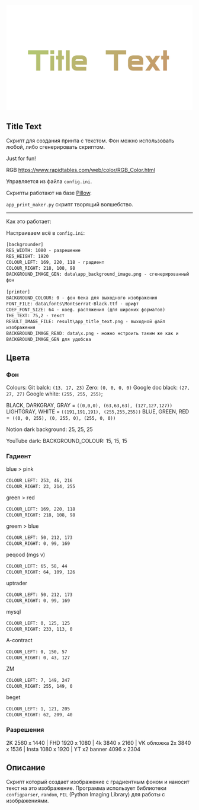 ![](data/readme_title_text.png)

## Title Text

Скрипт для создания принта с текстом. Фон можно использовать любой, либо сгенерировать скриптом.

Just for fun!

RGB https://www.rapidtables.com/web/color/RGB_Color.html

Управляется из файла `config.ini`.

Скрипты работают на базе [Pillow](https://pypi.org/project/Pillow/).

`app_print_maker.py` скрипт творящий волшебство.

---

Как это работает:

Настраиваем всё в `config.ini`:

```
[backgrounder]
RES_WIDTH: 1080 - разрешение
RES_HEIGHT: 1920
COLOUR_LEFT: 169, 220, 118 - градиент
COLOUR_RIGHT: 218, 108, 98 
BACKGROUND_IMAGE_GEN: data\app_background_image.png - сгенерированный фон

[printer]
BACKGROUND_COLOUR: 0 - фон бека для выходного изображения
FONT_FILE: data\fonts\Montserrat-Black.ttf - шрифт
COEF_FONT_SIZE: 64 - коеф. растяжения (для широких форматов)
THE_TEXT: 75,2 - текст
RESULT_IMAGE_FILE: result\app_title_text.png - выходной файл изображения
BACKGROUND_IMAGE_READ: data\x.png - можно нстроить таким же как и BACKGROUND_IMAGE_GEN для удобсва
```
## Цвета

### Фон
Colours: Git balck: `(13, 17, 23)` Zero: `(0, 0, 0, 0)` Google doc black: `(27, 27, 27)` Google white: `(255, 255, 255)`; 


BLACK, DARKGRAY, GRAY = `((0,0,0), (63,63,63), (127,127,127))`
LIGHTGRAY, WHITE = `((191,191,191), (255,255,255))`
BLUE, GREEN, RED =` ((0, 0, 255), (0, 255, 0), (255, 0, 0))`

Notion dark background: 25, 25, 25

YouTube dark: BACKGROUND_COLOUR: 15, 15, 15
### Гадиент

blue > pink
```
COLOUR_LEFT: 253, 46, 216
COLOUR_RIGHT: 23, 214, 255
```

green > red
```
COLOUR_LEFT: 169, 220, 118
COLOUR_RIGHT: 218, 108, 98
```

greem > blue
```
COLOUR_LEFT: 50, 212, 173
COLOUR_RIGHT: 0, 99, 169
```

peqood (mgs v)
```
COLOUR_LEFT: 65, 58, 44
COLOUR_RIGHT: 64, 109, 126
```

uptrader
```
COLOUR_LEFT: 50, 212, 173
COLOUR_RIGHT: 0, 99, 169
```

mysql
```
COLOUR_LEFT: 0, 125, 125
COLOUR_RIGHT: 233, 113, 0
```

A-contract
```
COLOUR_LEFT: 0, 150, 57
COLOUR_RIGHT: 0, 43, 127
```

ZM
```
COLOUR_LEFT: 7, 149, 247
COLOUR_RIGHT: 255, 149, 0
```

beget
```
COLOUR_LEFT: 1, 121, 205
COLOUR_RIGHT: 62, 209, 40
```

### Разрешения 
2K 2560 x 1440 | FHD 1920 x 1080 | 4k 3840 x 2160 | 
VK обложка 2х 3840 x 1536 | Insta 1080 x 1920 | YT x2 banner 4096 x 2304

## Описание

Скрипт который создает изображение с градиентным фоном и наносит текст на это изображение. Программа использует библиотеки `configparser`, `random`, `PIL` (Python Imaging Library) для работы с изображениями.

